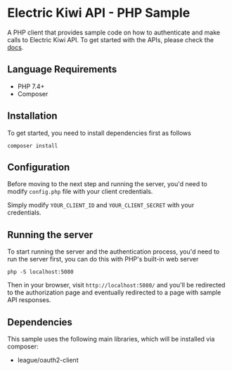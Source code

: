 # Electric Kiwi API - PHP Sample

A PHP client that provides sample code on how to authenticate and make calls to Electric Kiwi API. To get started with the APIs, please check the [docs](https://developer.electrickiwi.co.nz/api-documentation/).


## Language Requirements

- PHP 7.4+
- Composer


## Installation

To get started, you need to install dependencies first as follows
```
composer install
```


## Configuration

Before moving to the next step and running the server, you'd need to modify `config.php` file with your client credentials.

Simply modify `YOUR_CLIENT_ID` and `YOUR_CLIENT_SECRET` with your credentials.


## Running the server

To start running the server and the authentication process, you'd need to run the server first, you can do this with PHP's built-in web server

```
php -S localhost:5080
```

Then in your browser, visit `http://localhost:5080/` and you'll be redirected to the authorization page and eventually redirected to a page with sample API responses.


## Dependencies

This sample uses the following main libraries, which will be installed via composer:

* league/oauth2-client